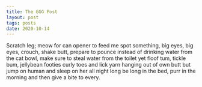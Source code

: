 ```yaml
---
title: The GGG Post
layout: post
tags: posts
date: 2020-10-14
---
```


Scratch leg; meow for can opener to feed me spot something, big eyes, big eyes, crouch, shake butt, prepare to pounce instead of drinking water from the cat bowl, make sure to steal water from the toilet yet floof tum, tickle bum, jellybean footies curly toes and lick yarn hanging out of own butt but jump on human and sleep on her all night long be long in the bed, purr in the morning and then give a bite to every.